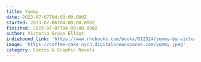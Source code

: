 ```yaml
---
title: Yummy
date: 2023-07-07T04:00:00.000Z
started: 2023-07-06T04:00:00.000Z
finished: 2023-07-07T04:00:00.000Z
author: Victoria Grace Elliot
indiebound_link: 'https://www.rhcbooks.com/books/612324/yummy-by-victoria-grace-elliott'
image: 'https://coffee-cake.nyc3.digitaloceanspaces.com/yummy.jpeg'
category: Comics & Graphic Novels
---
```


